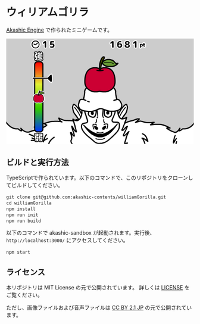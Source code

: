 # ウィリアムゴリラ

[Akashic Engine](https://akashic-games.github.io/) で作られたミニゲームです。

![スクリーンショット](./img/screenshot.png)

## ビルドと実行方法

TypeScriptで作られています。以下のコマンドで、このリポジトリをクローンしてビルドしてください。

```
git clone git@github.com:akashic-contents/williamGorilla.git
cd williamGorilla
npm install
npm run init
npm run build
```

以下のコマンドで akashic-sandbox が起動されます。実行後、 `http://localhost:3000/` にアクセスしてください。

```
npm start
```

## ライセンス

本リポジトリは MIT License の元で公開されています。
詳しくは [LICENSE](./LICENSE) をご覧ください。

ただし、画像ファイルおよび音声ファイルは
[CC BY 2.1 JP](https://creativecommons.org/licenses/by/2.1/jp/) の元で公開されています。
